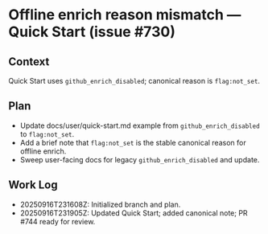 # Offline enrich reason mismatch — Quick Start (issue #730)

## Context

Quick Start uses `github_enrich_disabled`; canonical reason is `flag:not_set`.

## Plan

- Update docs/user/quick-start.md example from `github_enrich_disabled` to `flag:not_set`.
- Add a brief note that `flag:not_set` is the stable canonical reason for offline enrich.
- Sweep user-facing docs for legacy `github_enrich_disabled` and update.

## Work Log

- 20250916T231608Z: Initialized branch and plan.
- 20250916T231905Z: Updated Quick Start; added canonical note; PR #744 ready for review.
